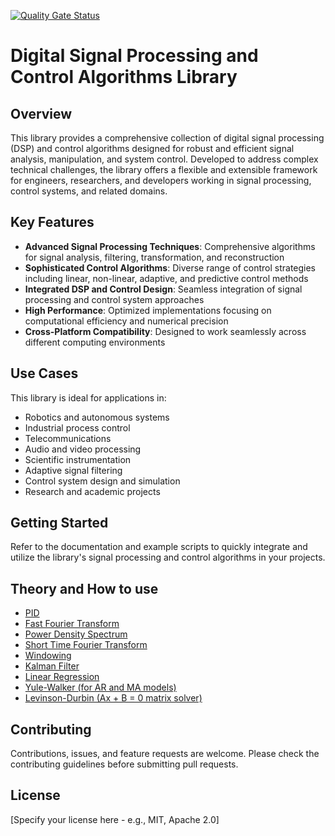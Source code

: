 [![Quality Gate Status](https://sonarcloud.io/api/project_badges/measure?project=embedded-pro_embedded-dsp-control&metric=alert_status)](https://sonarcloud.io/summary/new_code?id=embedded-pro_embedded-dsp-control)

# Digital Signal Processing and Control Algorithms Library

## Overview

This library provides a comprehensive collection of digital signal processing (DSP) and control algorithms designed for robust and efficient signal analysis, manipulation, and system control. Developed to address complex technical challenges, the library offers a flexible and extensible framework for engineers, researchers, and developers working in signal processing, control systems, and related domains.

## Key Features

- **Advanced Signal Processing Techniques**: Comprehensive algorithms for signal analysis, filtering, transformation, and reconstruction
- **Sophisticated Control Algorithms**: Diverse range of control strategies including linear, non-linear, adaptive, and predictive control methods
- **Integrated DSP and Control Design**: Seamless integration of signal processing and control system approaches
- **High Performance**: Optimized implementations focusing on computational efficiency and numerical precision
- **Cross-Platform Compatibility**: Designed to work seamlessly across different computing environments

## Use Cases

This library is ideal for applications in:
- Robotics and autonomous systems
- Industrial process control
- Telecommunications
- Audio and video processing
- Scientific instrumentation
- Adaptive signal filtering
- Control system design and simulation
- Research and academic projects

## Getting Started

Refer to the documentation and example scripts to quickly integrate and utilize the library's signal processing and control algorithms in your projects.

## Theory and How to use

- [PID](doc/controllers/Pid.md)
- [Fast Fourier Transform](doc/analysis/FastFourierTransform.md)
- [Power Density Spectrum](doc/analysis/PowerDensitySpectrum.md)
- [Short Time Fourier Transform](doc/analysis/ShortTimeFourierTransform.md)
- [Windowing](doc/windowing/window.md)
- [Kalman Filter](doc/filters/active/KalmanFilter.md)
- [Linear Regression](doc/estimators/LinearRegression.md)
- [Yule-Walker (for AR and MA models)](doc/estimators/YuleWalker.md)
- [Levinson-Durbin (Ax + B = 0 matrix solver)](doc/solvers/LevinsonDurbin.md)

## Contributing

Contributions, issues, and feature requests are welcome. Please check the contributing guidelines before submitting pull requests.

## License

[Specify your license here - e.g., MIT, Apache 2.0]
